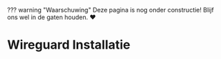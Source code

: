 ??? warning "Waarschuwing"
    Deze pagina is nog onder constructie! Blijf ons wel in de gaten houden. :heart:

# Wireguard Installatie

